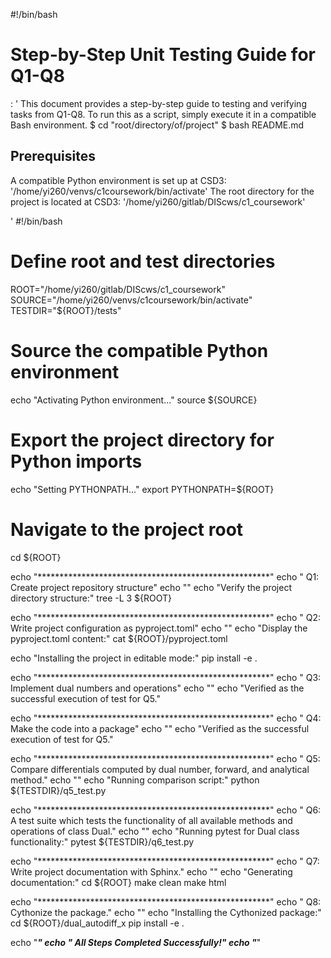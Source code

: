 #!/bin/bash
# Step-by-Step Unit Testing Guide for Q1-Q8
: '
This document provides a step-by-step guide to testing and verifying tasks from Q1-Q8. To run this as a script, simply execute it in a compatible Bash environment.
$ cd "root/directory/of/project"
$ bash README.md

## Prerequisites
A compatible Python environment is set up at CSD3: '/home/yi260/venvs/c1coursework/bin/activate'
The root directory for the project is located at CSD3: '/home/yi260/gitlab/DIScws/c1_coursework'

'
#!/bin/bash
# Define root and test directories
ROOT="/home/yi260/gitlab/DIScws/c1_coursework"
SOURCE="/home/yi260/venvs/c1coursework/bin/activate"
TESTDIR="${ROOT}/tests"

# Source the compatible Python environment
echo "Activating Python environment..."
source ${SOURCE}

# Export the project directory for Python imports
echo "Setting PYTHONPATH..."
export PYTHONPATH=${ROOT}

# Navigate to the project root
cd ${ROOT}

echo "*****************************************************"
echo "   Q1: Create project repository structure"
echo ""
echo "Verify the project directory structure:"
tree -L 3 ${ROOT}

echo "*****************************************************"
echo "   Q2: Write project configuration as pyproject.toml"
echo ""
echo "Display the pyproject.toml content:"
cat ${ROOT}/pyproject.toml

echo "Installing the project in editable mode:"
pip install -e .

echo "*****************************************************"
echo "  Q3: Implement dual numbers and operations"
echo ""
echo "Verified as the successful execution of test for Q5."

echo "*****************************************************"
echo "   Q4: Make the code into a package"
echo ""
echo "Verified as the successful execution of test for Q5."

echo "*****************************************************"
echo "   Q5: Compare differentials computed by dual number, forward, and analytical method."
echo ""
echo "Running comparison script:"
python ${TESTDIR}/q5_test.py

echo "*****************************************************"
echo "   Q6: A test suite which tests the functionality of all available methods and operations of class Dual."
echo ""
echo "Running pytest for Dual class functionality:"
pytest ${TESTDIR}/q6_test.py

echo "*****************************************************"
echo "   Q7: Write project documentation with Sphinx."
echo ""
echo "Generating documentation:"
cd ${ROOT}
make clean
make html

echo "*****************************************************"
echo "   Q8: Cythonize the package."
echo ""
echo "Installing the Cythonized package:"
cd ${ROOT}/dual_autodiff_x
pip install -e .

echo "*****************************************************"
echo "   All Steps Completed Successfully!"
echo "*****************************************************"
